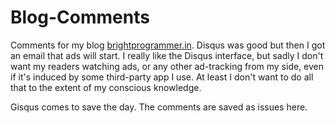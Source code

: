 # Blog-Comments

Comments for my blog [brightprogrammer.in](https://brightprogrammer.in). Disqus was good but then I got an email that ads will start. I really like the Disqus interface, but sadly I don't want my readers watching ads, or any other ad-tracking from my side, even if it's induced by some third-party app I use. At least I don't want to do all that to the extent of my conscious knowledge.

Gisqus comes to save the day. The comments are saved as issues here.
